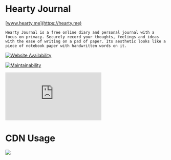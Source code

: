# Hearty Journal

[www.hearty.me](https://hearty.me)
```
Hearty Journal is a free online diary and personal journal with a focus on privacy. Securely record your thoughts, feelings and ideas with the ease of writing on a pad of paper. Its aesthetic looks like a piece of notebook paper with handwritten words on it.
```

[![Website Availability](https://www.sixnines.io/b/954d?style=flat)](https://www.sixnines.io/h/954d)

[![Maintainability](https://api.codeclimate.com/v1/badges/641920bd11652ab77ebe/maintainability)](https://codeclimate.com/github/chennien/hearty.me/maintainability)

[![Hits-of-Code](https://hitsofcode.com/github/chennien/hearty.me)](https://hitsofcode.com/view/github.com/chennien/hearty.me)


# CDN Usage

[![](https://data.jsdelivr.com/v1/package/gh/chennien/hearty.me/badge?style=rounded)](https://www.jsdelivr.com/package/gh/chennien/hearty.me)
